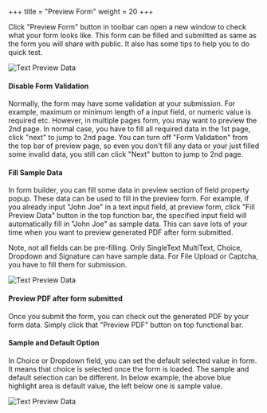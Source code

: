 +++
title = "Preview Form"
weight = 20
+++

Click "Preview Form" button in toolbar can open a new window to check what your form looks like.  This form can be filled and submitted as same as the form you will share with public.  It also has some tips to help you to do quick test.

![Text Preview Data](/images/page/form/preview.png)


#### Disable Form Validation
Normally, the form may have some validation at your submission. For example, maximum or minimum length of a input field, or numeric value is required etc. However, in multiple pages form, you may want to preview the 2nd page. In normal case, you have to fill all required data in the 1st page, click "next" to jump to 2nd page. You can turn off "Form Validation" from the top bar of preview page, so even you don't fill any data or your just filled some invalid data, you still can click "Next" button to jump to 2nd page.


#### Fill Sample Data

In form builder, you can fill some data in preview section of field property popup. These data can be used to fill in the preview form.  For example, if you already input "John Joe"  in a text input field, at preview form, click "Fill Preview Data" button in the top function bar, the specified input field will automatically fill in "John Joe" as sample data. This can save lots of your time when you want to preview generated PDF after form submitted.

Note, not all fields can be pre-filling.  Only SingleText MultiText, Choice, Dropdown and Signature can have sample data. For File Upload or Captcha, you have to fill them for submission.

![Text Preview Data](/images/page/form-preview/text-preview.png)

#### Preview PDF after form submitted

Once you submit the form, you can check out the generated PDF by your form data. Simply click that "Preview PDF" button on top functional bar.


#### Sample and Default Option

In Choice or Dropdown field, you can set the default selected value in form. It means that choice is selected once the form is loaded. The sample and default selection can be different. In below example, the above blue highlight area is default value, the left below one is sample value.

![Text Preview Data](/images/page/form/sample-default-option.png)
